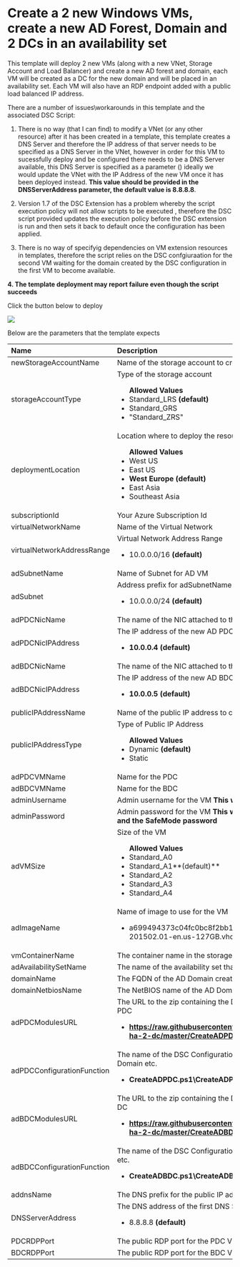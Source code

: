 # Create a 2 new Windows VMs, create a new AD Forest, Domain and 2 DCs in an availability set

This template will deploy 2 new VMs (along with a new VNet, Storage Account and Load Balancer) and create a new  AD forest and domain, each VM will be created as a DC for the new domain and will be placed in an availability set. Each VM will also have an RDP endpoint added with a public load balanced IP address.

There are a number of issues\workarounds in this template and the associated DSC Script:

1. There is no way (that I can find) to modify a VNet (or any other resource) after it has been created in a template, this template creates a DNS Server and therefore the IP address of that server needs to be specified as a DNS Server in the VNet, however in order for this VM to sucessfully deploy and be configured there needs to be a DNS Server available, this DNS Server is specified as a parameter () ideally we would update the VNet with the IP Address of the new VM once it has been deployed instead. **This value should be provided in the DNSServerAddress parameter, the default value is 8.8.8.8**.

2. Version 1.7 of the DSC Extension has a problem whereby the script execution policy will not allow scripts to be executed , therefore the DSC script provided updates the execution policy before the DSC extension is run and then sets it back to default once the configuration has been applied.

3. There is no way of specifyig dependencies on VM extension resources in templates, therefore the script relies on the DSC confgiuraation for the second VM waiting for the domain created by the DSC configuration in the first VM to become available.

**4. The template deployment may report failure even though the script succeeds**


Click the button below to deploy

<a href="https://azuredeploy.net" target="_blank">
    <img src="http://azuredeploy.net/deploybutton.png"/>
</a>

Below are the parameters that the template expects

| Name   | Description    |
|:--- |:---|
| newStorageAccountName    | Name of the storage account to create    |
| storageAccountType      | Type of the storage account <br> <ul>**Allowed Values**<li>Standard_LRS **(default)**</li><li>Standard_GRS</li><li>"Standard_ZRS"</li></ul> |
| deploymentLocation  | Location where to deploy the resource <br><ul>**Allowed Values**<li>West US</li><li>East US</li><li>**West Europe (default)**</li><li>East Asia</li><li>Southeast Asia</li>|
| subscriptionId | Your Azure Subscription Id |
| virtualNetworkName | Name of the Virtual Network |
| virtualNetworkAddressRange | Virtual Network Address Range <br> <ul><li>10.0.0.0/16 **(default)**</li></ul> |
| adSubnetName | Name of Subnet for AD VM  |
| adSubnet | Address prefix for adSubnetName <br> <ul><li>10.0.0.0/24 **(default)**</li></ul> |
| adPDCNicName | The name of the NIC attached to the new PDC |
| adPDCNicIPAddress | The IP address of the new AD PDC  <br> <ul><li>**10.0.0.4 (default)**</li></ul> |
| adBDCNicName | The name of the NIC attached to the new BDC |
| adBDCNicIPAddress | The IP address of the new AD BDC  <br> <ul><li>**10.0.0.5 (default)**</li></ul> |
| publicIPAddressName | Name of the public IP address to create |
| publicIPAddressType | Type of Public IP Address <br> <ul>**Allowed Values**<li>Dynamic **(default)**</li><li>Static</li></ul>|
| adPDCVMName | Name for the PDC |
| adBDCVMName | Name for the BDC |
| adminUsername | Admin username for the VM **This will also be used as the domain admin user name**|
| adminPassword | Admin password for the VM **This will also be used as the domain admin password and the SafeMode password** |
| adVMSize | Size of the VM <br> <ul>**Allowed Values**<li>Standard_A0 </li><li>Standard_A1**(default)**</li><li>Standard_A2</li><li>Standard_A3</li><li>Standard_A4</li></ul>|
| adImageName | Name of image to use for the VM <br> <ul><li>a699494373c04fc0bc8f2bb1389d6106__Windows-Server-2012-Datacenter-201502.01-en.us-127GB.vhd **(default)**</li></ul>|
| vmContainerName | The container name in the storage account where VM disks are stored|
| adAvailabilitySetName | The name of the availability set that the AD VM is created in|
| domainName | The FQDN of the AD Domain created |
| domainNetbiosName | The NetBIOS name of the AD Domain created |
| adPDCModulesURL |The URL to the zip containing the DSC package that creates and installs AD and the PDC <br> <ul> <li>**https://raw.githubusercontent.com/simongdavies/activedirectorynewdomain-ha-2-dc/master/CreateADPDC.ps1.zip (default)**</li></ul>|
| adPDCConfigurationFunction | The name of the DSC Configuration Function that configures the VM , creates the AD Domain etc.<br> <ul> <li>**CreateADPDC.ps1\\CreateADPDC(default)** </li></ul> |
| adBDCModulesURL |The URL to the zip containing the DSC package that creates and installs the second DC <br> <ul> <li>**https://raw.githubusercontent.com/simongdavies/activedirectorynewdomain-ha-2-dc/master/CreateADBDC.ps1.zip (default)**</li></ul>|
| adBDCConfigurationFunction | The name of the DSC Configuration Function that configures the VM , creates the DC etc.<br> <ul> <li>**CreateADBDC.ps1\\CreateADBDC(default)** </li></ul> |
| addnsName | The DNS prefix for the public IP address used by the Load Balancer |
| DNSServerAddress | The DNS address of the first DNS Server used by the VNET <br> <ul><li>8.8.8.8 **(default)**</li></ul>|
| PDCRDPPort | The public RDP port for the PDC VM |
| BDCRDPPort | The public RDP port for the BDC VM |

